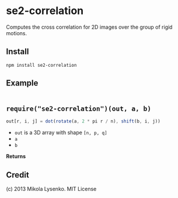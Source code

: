 se2-correlation
===============
Computes the cross correlation for 2D images over the group of rigid motions.

## Install

    npm install se2-correlation

## Example

```javascript
```

## `require("se2-correlation")(out, a, b)`


```javascript
out[r, i, j] = dot(rotate(a, 2 * pi r / n), shift(b, i, j))
```

* `out` is a 3D array with shape `[n, p, q]`
* `a`
* `b`

**Returns**

## Credit
(c) 2013 Mikola Lysenko. MIT License